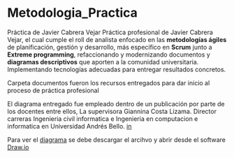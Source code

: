 # Metodologia_Practica
Práctica de Javier Cabrera Vejar
Práctica profesional de Javier Cabrera Vejar, el cual cumple el roll de analista enfocado en  las **metodologías ágiles** de planificación, gestión y desarrollo,
más específico en **Scrum**  junto a **Extreme  programming**,  refaccionando y modernizando documentos y  **diagramas descriptivos**  que aporten   a   la   comunidad universitaria.
Implementando tecnologías adecuadas para entregar resultados concretos.

Carpeta documentos fueron los recursos entregados para dar inicio al proceso de práctica profesional

El diagrama entregado fue empleado dentro de un publicación por parte de los docentes entre ellos, La supervisora Giannina Costa Lizama. Director carreras Ingenieria civil informatica e Ingenieria en computacion e informatica en Universidad Andrés Bello. [in](https://www.linkedin.com/in/giannina-costa-5a036a19/)

Para ver el [diagrama](https://github.com/JavierCabreraDev/Metodologia_Practica/blob/main/BPMN_Pre-game.drawio) se debe descargar el arcihvo y abrir desde el software [Draw.io](https://app.diagrams.net/)

